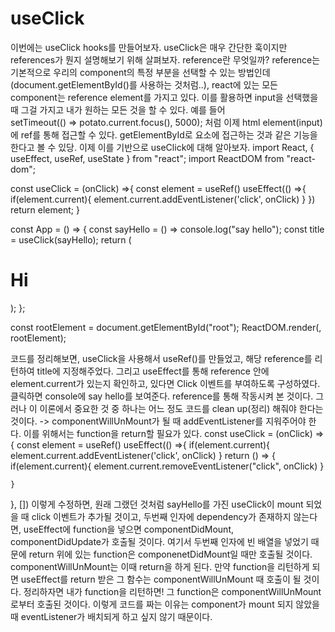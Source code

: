 # useClick
이번에는 useClick hooks를 만들어보자.
useClick은 매우 간단한 훅이지만 references가 뭔지 설명해보기 위해 살펴보자. reference란 무엇일까?
reference는 기본적으로 우리의 component의 특정 부분을 선택할 수 있는 방법인데(document.getElementById()를 사용하는 것처럼..), react에 있는 모든 component는 reference element를 가지고 있다. 이를 활용하면 input을 선택했을 때 그걸 가지고 내가 원하는 모든 것을 할 수 있다. 예를 들어  
setTimeout(() => potato.current.focus(), 5000); 처럼
이제 html element(input)에 ref를 통해 접근할 수 있다. getElementById로 요소에 접근하는 것과 같은 기능을 한다고 볼 수 있당. 이제 이를 기반으로 useClick에 대해 알아보자.
import React, { useEffect, useRef, useState } from "react";
import ReactDOM from "react-dom";

const useClick = (onClick) =>{
  const element = useRef()
  useEffect(() =>{
    if(element.current){
      element.current.addEventListener('click', onClick)
    }
  })
  return element;
}

const App = () => {
  const sayHello = () => console.log("say hello");
  const title = useClick(sayHello);
  return (
    <div className="App">
      <h1 ref={title}>Hi</h1>
    </div>
  );
};

const rootElement = document.getElementById("root");
ReactDOM.render(<App />, rootElement);

코드를 정리해보면, useClick을 사용해서 useRef()를 만들었고, 해당 reference를 리턴하여 title에 지정해주었다. 그리고 useEffect를 통해 reference 안에 element.current가 있는지 확인하고, 있다면 Click 이벤트를 부여하도록 구성하였다. 클릭하면 console에 say hello를 보여준다. reference를 통해 작동시켜 본 것이다. 그러나 이 이론에서 중요한 것 중 하나는 어느 정도 코드를 clean up(정리) 해줘야 한다는 것이다. -> componentWillUnMount가 될 때 addEventListener를 지워주어야 한다. 
이를 위해서는 function을 return할 필요가 있다. 
const useClick = (onClick) =>{
  const element = useRef()
  useEffect(() =>{
    if(element.current){
      element.current.addEventListener('click', onClick)
    }
    return () => {
      if(element.current){
        element.current.removeEventListener("click", onClick)
      }
      
    }
  }, [])
이렇게 수정하면, 원래 그랬던 것처럼 sayHello를 가진 useClick이 mount 되었을 때 click 이벤트가 추가될 것이고,
두번째 인자에 dependency가 존재하지 않는다면, useEffect에 function을 넣으면 componentDidMount, componentDidUpdate가 호출될 것이다. 여기서 두번째 인자에 빈 배열을 넣었기 때문에 return 위에 있는 function은 componenetDidMount일 때만 호출될 것이다. componentWillUnMount는 이때 return을 하게 된다. 만약 function을 리턴하게 되면 useEffect를 return 받은 그 함수는 componentWillUnMount 때 호출이 될 것이다. 정리하자면 내가 function을 리턴하면! 그 function은 componentWillUnMount로부터 호출된 것이다. 이렇게 코드를 짜는 이유는 component가 mount 되지 않았을 때 eventListener가 배치되게 하고 싶지 않기 때문이다.  
